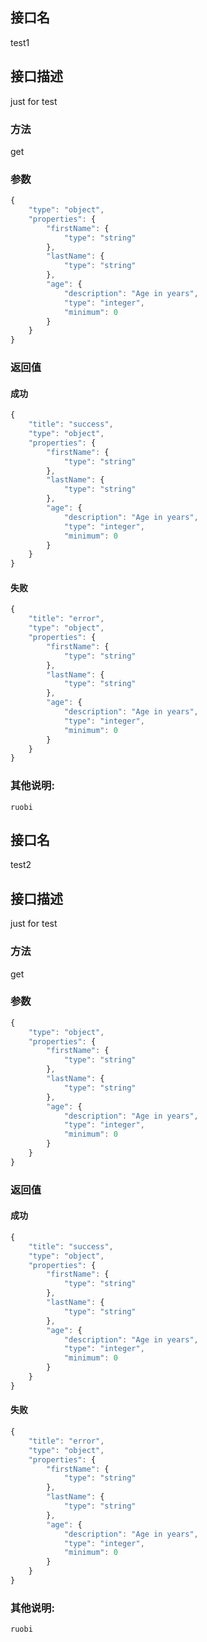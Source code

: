 

## 接口名 
test1

## 接口描述 
just for test

### 方法 
get

### 参数
```javascript
{
	"type": "object",
	"properties": {
		"firstName": {
			"type": "string"
		},
		"lastName": {
			"type": "string"
		},
		"age": {
			"description": "Age in years",
			"type": "integer",
			"minimum": 0
		}
	}
}

```

### 返回值 
#### 成功 
```javascript
{
	"title": "success",
	"type": "object",
	"properties": {
		"firstName": {
			"type": "string"
		},
		"lastName": {
			"type": "string"
		},
		"age": {
			"description": "Age in years",
			"type": "integer",
			"minimum": 0
		}
	}
}

```
#### 失败 
```javascript
{
	"title": "error",
	"type": "object",
	"properties": {
		"firstName": {
			"type": "string"
		},
		"lastName": {
			"type": "string"
		},
		"age": {
			"description": "Age in years",
			"type": "integer",
			"minimum": 0
		}
	}
}

```


### 其他说明:
	ruobi



## 接口名 
test2

## 接口描述 
just for test

### 方法 
get

### 参数
```javascript
{
	"type": "object",
	"properties": {
		"firstName": {
			"type": "string"
		},
		"lastName": {
			"type": "string"
		},
		"age": {
			"description": "Age in years",
			"type": "integer",
			"minimum": 0
		}
	}
}

```

### 返回值 
#### 成功 
```javascript
{
	"title": "success",
	"type": "object",
	"properties": {
		"firstName": {
			"type": "string"
		},
		"lastName": {
			"type": "string"
		},
		"age": {
			"description": "Age in years",
			"type": "integer",
			"minimum": 0
		}
	}
}

```
#### 失败 
```javascript
{
	"title": "error",
	"type": "object",
	"properties": {
		"firstName": {
			"type": "string"
		},
		"lastName": {
			"type": "string"
		},
		"age": {
			"description": "Age in years",
			"type": "integer",
			"minimum": 0
		}
	}
}

```


### 其他说明:
	ruobi

